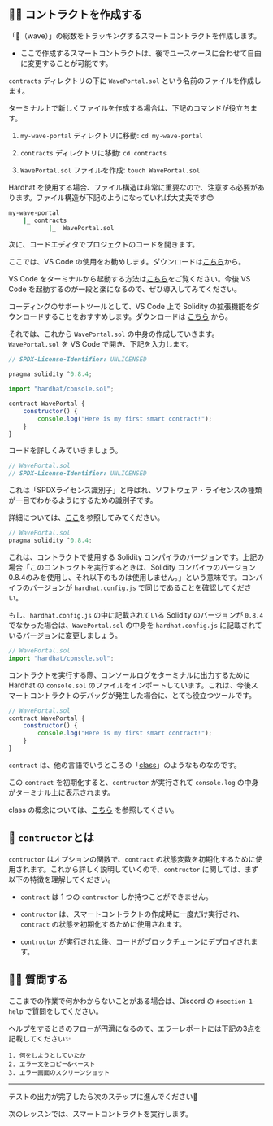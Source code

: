 👩‍💻 コントラクトを作成する
-------------------------------------------

「👋（wave）」の総数をトラッキングするスマートコントラクトを作成します。

- ここで作成するスマートコントラクトは、後でユースケースに合わせて自由に変更することが可能です。

`contracts` ディレクトリの下に `WavePortal.sol` という名前のファイルを作成します。

ターミナル上で新しくファイルを作成する場合は、下記のコマンドが役立ちます。

1. `my-wave-portal` ディレクトリに移動: `cd my-wave-portal`

2. `contracts` ディレクトリに移動: `cd contracts`

3. `WavePortal.sol` ファイルを作成: `touch WavePortal.sol`

Hardhat を使用する場合、ファイル構造は非常に重要なので、注意する必要があります。ファイル構造が下記のようになっていれば大丈夫です😊
```bash
my-wave-portal
    |_ contracts
           |_  WavePortal.sol
```

次に、コードエディタでプロジェクトのコードを開きます。

ここでは、VS Code の使用をお勧めします。ダウンロードは[こちら](https://azure.microsoft.com/ja-jp/products/visual-studio-code/)から。

VS Code をターミナルから起動する方法は[こちら](https://maku.blog/p/f5iv9kx/)をご覧ください。今後 VS Code を起動するのが一段と楽になるので、ぜひ導入してみてください。

コーディングのサポートツールとして、VS Code 上で Solidity の拡張機能をダウンロードすることをおすすめします。ダウンロードは [こちら](https://marketplace.visualstudio.com/items?itemName=JuanBlanco.solidity) から。

それでは、これから `WavePortal.sol` の中身の作成していきます。`WavePortal.sol` を VS Code で開き、下記を入力します。

```javascript
// SPDX-License-Identifier: UNLICENSED

pragma solidity ^0.8.4;

import "hardhat/console.sol";

contract WavePortal {
    constructor() {
        console.log("Here is my first smart contract!");
    }
}
```

コードを詳しくみていきましょう。

```javascript
// WavePortal.sol
// SPDX-License-Identifier: UNLICENSED
```
これは「SPDXライセンス識別子」と呼ばれ、ソフトウェア・ライセンスの種類が一目でわかるようにするための識別子です。

詳細については、[ここ](https://www.skyarch.net/blog/?p=15940)を参照してみてください。

```javascript
// WavePortal.sol
pragma solidity ^0.8.4;
```
これは、コントラクトで使用する Solidity コンパイラのバージョンです。上記の場合「このコントラクトを実行するときは、Solidity コンパイラのバージョン0.8.4のみを使用し、それ以下のものは使用しません。」という意味です。コンパイラのバージョンが `hardhat.config.js` で同じであることを確認してください。

もし、`hardhat.config.js` の中に記載されている Solidity のバージョンが `0.8.4` でなかった場合は、`WavePortal.sol` の中身を `hardhat.config.js` に記載されているバージョンに変更しましょう。

```javascript
// WavePortal.sol
import "hardhat/console.sol";
```

コントラクトを実行する際、コンソールログをターミナルに出力するために Hardhat の `console.sol` のファイルをインポートしています。これは、今後スマートコントラクトのデバッグが発生した場合に、とても役立つツールです。

```javascript
// WavePortal.sol
contract WavePortal {
    constructor() {
        console.log("Here is my first smart contract!");
    }
}
```
`contract` は、他の言語でいうところの「[class](https://wa3.i-3-i.info/word1120.html)」のようなものなのです。

この `contract` を初期化すると、`contructor` が実行されて `console.log` の中身がターミナル上に表示されます。

class の概念については、[こちら](https://aiacademy.jp/media/?p=131) を参照してくさい。

🔩 `contructor`とは
-------

`contructor` はオプションの関数で、`contract` の状態変数を初期化するために使用されます。これから詳しく説明していくので、`contructor` に関しては、まず以下の特徴を理解してください。

- `contract` は 1 つの `contructor` しか持つことができません。

- `contructor` は、スマートコントラクトの作成時に一度だけ実行され、`contract` の状態を初期化するために使用されます。

- `contructor` が実行された後、コードがブロックチェーンにデプロイされます。

🙋‍♂️ 質問する
-------------------------------------------
ここまでの作業で何かわからないことがある場合は、Discord の `#section-1-help` で質問をしてください。

ヘルプをするときのフローが円滑になるので、エラーレポートには下記の3点を記載してください✨
```
1. 何をしようとしていたか
2. エラー文をコピー&ペースト
3. エラー画面のスクリーンショット
```
----------------------------------
テストの出力が完了したら次のステップに進んでください🎉

次のレッスンでは、スマートコントラクトを実行します。

<!-- 🚨[次のレッスン]をクリックする前に
-------------------------------------------

*注：これを行わないと、Farzaは非常に悲しくなります：(。*

#progressに移動し、WavePortal.solファイルにファンシーコントラクトのスクリーンショットを投稿してください:)。-->
